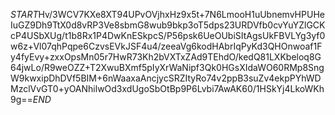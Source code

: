 $START$Hv/3WCV7KXe8XT94UPvOVjhxHz9x5t+7N6LmooH1uUbnemvHPUHeIuGZ9Dh9TtX0d8vRP3Ve8sbmG8wub9bkp3oT5dps23URDVfb0cvYuYZlGCKcP4USbXUg/t1b8Rx1P4DwKnESkpcS/P56psk6UeOUbiSItAgsUkFBVLYg3yf0w6z+Vl07qhPqpe6CzvsEVkJSF4u4/zeeaVg6kodHAbrIqPyKd3QHOnwoaf1Fy4fyEvy+zxxOpsMn05r7HwR73Kh2bVXTxZAd9TEhdO/kedQ81LXKbeloq8G64jwLo/R9weOZZ+T2XwuBXmf5pIyXrWaNipf3Qk0HGsXIdaWO60RMp8SngW9kwxipDhDVf5BIM+6nWaaxaAncjycSRZItyRo74v2ppB3suZv4ekpPYhWDMzclVvGT0+yOANhilwOd3xdUgoSbOtBp9P6Lvbi7AwAK60/1HSkYj4LkoWKh9g==$END$